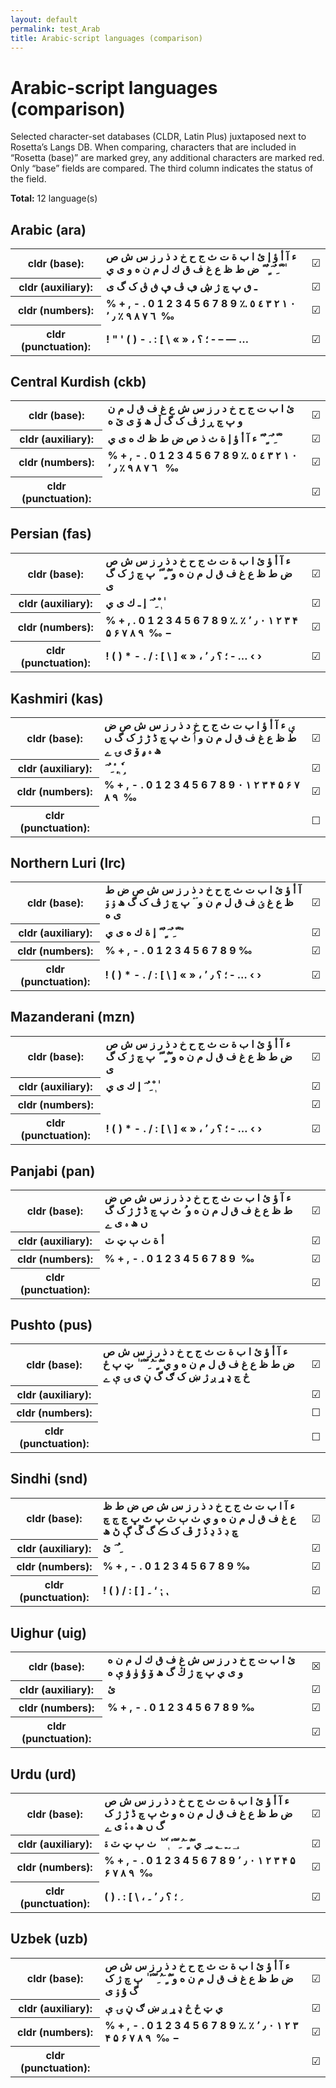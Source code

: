 ```yaml
---
layout: default
permalink: test_Arab
title: Arabic-script languages (comparison)
---
```


# Arabic-script languages (comparison)

Selected character-set databases (CLDR, Latin Plus) juxtaposed next to Rosetta’s Langs DB. When comparing, characters that are included in “Rosetta (base)” are marked grey, any additional characters are marked red. Only “base” fields are compared. The third column indicates the status of the field.

**Total:** 12 language(s)

## Arabic (ara)

<table>
 <tr><th>cldr (base):</th><td><strong>ء</strong> <strong>آ</strong> <strong>أ</strong> <strong>ؤ</strong> <strong>إ</strong> <strong>ئ</strong> <strong>ا</strong> <strong>ب</strong> <strong>ة</strong> <strong>ت</strong> <strong>ث</strong> <strong>ج</strong> <strong>ح</strong> <strong>خ</strong> <strong>د</strong> <strong>ذ</strong> <strong>ر</strong> <strong>ز</strong> <strong>س</strong> <strong>ش</strong> <strong>ص</strong> <strong>ض</strong> <strong>ط</strong> <strong>ظ</strong> <strong>ع</strong> <strong>غ</strong> <strong>ف</strong> <strong>ق</strong> <strong>ك</strong> <strong>ل</strong> <strong>م</strong> <strong>ن</strong> <strong>ه</strong> <strong>و</strong> <strong>ى</strong> <strong>ي</strong> <strong>ً</strong> <strong>ٌ</strong> <strong>ٍ</strong> <strong>َ</strong> <strong>ُ</strong> <strong>ِ</strong> <strong>ّ</strong> <strong>ْ</strong> <strong>ٰ</strong> </td><td>☑︎</td></tr>
<tr><th>cldr (auxiliary):</th><td><strong>ـ</strong> <strong>ٯ</strong> <strong>پ</strong> <strong>چ</strong> <strong>ژ</strong> <strong>ڜ</strong> <strong>ڢ</strong> <strong>ڤ</strong> <strong>ڥ</strong> <strong>ڧ</strong> <strong>ڨ</strong> <strong>ک</strong> <strong>گ</strong> <strong>ی</strong> <strong>‌</strong> <strong>‍</strong> <strong>‎</strong> <strong>‏</strong> </td><td>☑︎</td></tr>
<tr><th>cldr (numbers):</th><td><strong>%</strong> <strong>+</strong> <strong>,</strong> <strong>-</strong> <strong>.</strong> <strong>0</strong> <strong>1</strong> <strong>2</strong> <strong>3</strong> <strong>4</strong> <strong>5</strong> <strong>6</strong> <strong>7</strong> <strong>8</strong> <strong>9</strong> <strong>؉</strong> <strong>؜</strong> <strong>٠</strong> <strong>١</strong> <strong>٢</strong> <strong>٣</strong> <strong>٤</strong> <strong>٥</strong> <strong>٦</strong> <strong>٧</strong> <strong>٨</strong> <strong>٩</strong> <strong>٪</strong> <strong>٫</strong> <strong>٬</strong> <strong>‎</strong> <strong>‰</strong> </td><td>☑︎</td></tr>
<tr><th>cldr (punctuation):</th><td><strong>!</strong> <strong>"</strong> <strong>'</strong> <strong>(</strong> <strong>)</strong> <strong>-</strong> <strong>.</strong> <strong>:</strong> <strong>[</strong> <strong>\</strong> <strong>«</strong> <strong>»</strong> <strong>،</strong> <strong>؛</strong> <strong>؟</strong> <strong>‐</strong> <strong>–</strong> <strong>—</strong> <strong>…</strong> </td><td>☑︎</td></tr>
 </table>

## Central Kurdish (ckb)

<table>
 <tr><th>cldr (base):</th><td><strong>ئ</strong> <strong>ا</strong> <strong>ب</strong> <strong>ت</strong> <strong>ج</strong> <strong>ح</strong> <strong>خ</strong> <strong>د</strong> <strong>ر</strong> <strong>ز</strong> <strong>س</strong> <strong>ش</strong> <strong>ع</strong> <strong>غ</strong> <strong>ف</strong> <strong>ق</strong> <strong>ل</strong> <strong>م</strong> <strong>ن</strong> <strong>و</strong> <strong>پ</strong> <strong>چ</strong> <strong>ڕ</strong> <strong>ژ</strong> <strong>ڤ</strong> <strong>ک</strong> <strong>گ</strong> <strong>ڵ</strong> <strong>ھ</strong> <strong>ۆ</strong> <strong>ی</strong> <strong>ێ</strong> <strong>ە</strong> </td><td>☑︎</td></tr>
<tr><th>cldr (auxiliary):</th><td><strong>ء</strong> <strong>آ</strong> <strong>أ</strong> <strong>ؤ</strong> <strong>إ</strong> <strong>ة</strong> <strong>ث</strong> <strong>ذ</strong> <strong>ص</strong> <strong>ض</strong> <strong>ط</strong> <strong>ظ</strong> <strong>ك</strong> <strong>ه</strong> <strong>ى</strong> <strong>ي</strong> <strong>ً</strong> <strong>ٌ</strong> <strong>ٍ</strong> <strong>َ</strong> <strong>ُ</strong> <strong>ِ</strong> <strong>ّ</strong> <strong>ْ</strong> <strong>‎</strong> <strong>‏</strong> </td><td>☑︎</td></tr>
<tr><th>cldr (numbers):</th><td><strong>%</strong> <strong>+</strong> <strong>,</strong> <strong>-</strong> <strong>.</strong> <strong>0</strong> <strong>1</strong> <strong>2</strong> <strong>3</strong> <strong>4</strong> <strong>5</strong> <strong>6</strong> <strong>7</strong> <strong>8</strong> <strong>9</strong> <strong>؉</strong> <strong>٠</strong> <strong>١</strong> <strong>٢</strong> <strong>٣</strong> <strong>٤</strong> <strong>٥</strong> <strong>٦</strong> <strong>٧</strong> <strong>٨</strong> <strong>٩</strong> <strong>٪</strong> <strong>٫</strong> <strong>٬</strong> <strong>‎</strong> <strong>‏</strong> <strong>‰</strong> </td><td>☑︎</td></tr>
<tr><th>cldr (punctuation):</th><td><span></span> </td><td>☑︎</td></tr>
 </table>

## Persian (fas)

<table>
 <tr><th>cldr (base):</th><td><strong>ء</strong> <strong>آ</strong> <strong>أ</strong> <strong>ؤ</strong> <strong>ئ</strong> <strong>ا</strong> <strong>ب</strong> <strong>ة</strong> <strong>ت</strong> <strong>ث</strong> <strong>ج</strong> <strong>ح</strong> <strong>خ</strong> <strong>د</strong> <strong>ذ</strong> <strong>ر</strong> <strong>ز</strong> <strong>س</strong> <strong>ش</strong> <strong>ص</strong> <strong>ض</strong> <strong>ط</strong> <strong>ظ</strong> <strong>ع</strong> <strong>غ</strong> <strong>ف</strong> <strong>ق</strong> <strong>ل</strong> <strong>م</strong> <strong>ن</strong> <strong>ه</strong> <strong>و</strong> <strong>ً</strong> <strong>ٌ</strong> <strong>ٍ</strong> <strong>ّ</strong> <strong>ٔ</strong> <strong>پ</strong> <strong>چ</strong> <strong>ژ</strong> <strong>ک</strong> <strong>گ</strong> <strong>ی</strong> </td><td>☑︎</td></tr>
<tr><th>cldr (auxiliary):</th><td><strong>إ</strong> <strong>ـ</strong> <strong>ك</strong> <strong>ى</strong> <strong>ي</strong> <strong>َ</strong> <strong>ُ</strong> <strong>ِ</strong> <strong>ْ</strong> <strong>ٖ</strong> <strong>ٰ</strong> <strong>‌</strong> <strong>‍</strong> <strong>‎</strong> <strong>‏</strong> </td><td>☑︎</td></tr>
<tr><th>cldr (numbers):</th><td><strong>%</strong> <strong>+</strong> <strong>,</strong> <strong>.</strong> <strong>0</strong> <strong>1</strong> <strong>2</strong> <strong>3</strong> <strong>4</strong> <strong>5</strong> <strong>6</strong> <strong>7</strong> <strong>8</strong> <strong>9</strong> <strong>؉</strong> <strong>٪</strong> <strong>٫</strong> <strong>٬</strong> <strong>۰</strong> <strong>۱</strong> <strong>۲</strong> <strong>۳</strong> <strong>۴</strong> <strong>۵</strong> <strong>۶</strong> <strong>۷</strong> <strong>۸</strong> <strong>۹</strong> <strong>‎</strong> <strong>‰</strong> <strong>−</strong> </td><td>☑︎</td></tr>
<tr><th>cldr (punctuation):</th><td><strong>!</strong> <strong>(</strong> <strong>)</strong> <strong>*</strong> <strong>-</strong> <strong>.</strong> <strong>/</strong> <strong>:</strong> <strong>[</strong> <strong>\</strong> <strong>]</strong> <strong>«</strong> <strong>»</strong> <strong>،</strong> <strong>؛</strong> <strong>؟</strong> <strong>٫</strong> <strong>٬</strong> <strong>‐</strong> <strong>…</strong> <strong>‹</strong> <strong>›</strong> </td><td>☑︎</td></tr>
 </table>

## Kashmiri (kas)

<table>
 <tr><th>cldr (base):</th><td><strong>ؠ</strong> <strong>ء</strong> <strong>آ</strong> <strong>أ</strong> <strong>ؤ</strong> <strong>ا</strong> <strong>ب</strong> <strong>ت</strong> <strong>ث</strong> <strong>ج</strong> <strong>ح</strong> <strong>خ</strong> <strong>د</strong> <strong>ذ</strong> <strong>ر</strong> <strong>ز</strong> <strong>س</strong> <strong>ش</strong> <strong>ص</strong> <strong>ض</strong> <strong>ط</strong> <strong>ظ</strong> <strong>ع</strong> <strong>غ</strong> <strong>ف</strong> <strong>ق</strong> <strong>ل</strong> <strong>م</strong> <strong>ن</strong> <strong>و</strong> <strong>ٲ</strong> <strong>ٹ</strong> <strong>پ</strong> <strong>چ</strong> <strong>ڈ</strong> <strong>ڑ</strong> <strong>ژ</strong> <strong>ک</strong> <strong>گ</strong> <strong>ں</strong> <strong>ھ</strong> <strong>ہ</strong> <strong>ۄ</strong> <strong>ۆ</strong> <strong>ی</strong> <strong>ۍ</strong> <strong>ے</strong> </td><td>☑︎</td></tr>
<tr><th>cldr (auxiliary):</th><td><strong>َ</strong> <strong>ُ</strong> <strong>ِ</strong> <strong>ٔ</strong> <strong>ٕ</strong> <strong>ٖ</strong> <strong>ٗ</strong> <strong>ٟ</strong> <strong>‎</strong> <strong>‏</strong> </td><td>☑︎</td></tr>
<tr><th>cldr (numbers):</th><td><strong>%</strong> <strong>+</strong> <strong>,</strong> <strong>-</strong> <strong>.</strong> <strong>0</strong> <strong>1</strong> <strong>2</strong> <strong>3</strong> <strong>4</strong> <strong>5</strong> <strong>6</strong> <strong>7</strong> <strong>8</strong> <strong>9</strong> <strong>۰</strong> <strong>۱</strong> <strong>۲</strong> <strong>۳</strong> <strong>۴</strong> <strong>۵</strong> <strong>۶</strong> <strong>۷</strong> <strong>۸</strong> <strong>۹</strong> <strong>‎</strong> <strong>‰</strong> </td><td>☑︎</td></tr>
<tr><th>cldr (punctuation):</th><td><span></span> </td><td>☐</td></tr>
 </table>

## Northern Luri (lrc)

<table>
 <tr><th>cldr (base):</th><td><strong>آ</strong> <strong>أ</strong> <strong>ؤ</strong> <strong>ئ</strong> <strong>ا</strong> <strong>ب</strong> <strong>ت</strong> <strong>ث</strong> <strong>ج</strong> <strong>ح</strong> <strong>خ</strong> <strong>د</strong> <strong>ذ</strong> <strong>ر</strong> <strong>ز</strong> <strong>س</strong> <strong>ش</strong> <strong>ص</strong> <strong>ض</strong> <strong>ط</strong> <strong>ظ</strong> <strong>ع</strong> <strong>غ</strong> <strong>ؽ</strong> <strong>ف</strong> <strong>ق</strong> <strong>ل</strong> <strong>م</strong> <strong>ن</strong> <strong>و</strong> <strong>ٙ</strong> <strong>ٛ</strong> <strong>پ</strong> <strong>چ</strong> <strong>ژ</strong> <strong>ڤ</strong> <strong>ک</strong> <strong>گ</strong> <strong>ھ</strong> <strong>ۉ</strong> <strong>ۊ</strong> <strong>ی</strong> <strong>ە</strong> </td><td>☑︎</td></tr>
<tr><th>cldr (auxiliary):</th><td><strong>إ</strong> <strong>ة</strong> <strong>ك</strong> <strong>ه</strong> <strong>ى</strong> <strong>ي</strong> <strong>ً</strong> <strong>ٌ</strong> <strong>ٍ</strong> <strong>َ</strong> <strong>ُ</strong> <strong>ِ</strong> <strong>ّ</strong> <strong>ْ</strong> <strong>ٔ</strong> <strong>​</strong> <strong>‌</strong> <strong>‍</strong> <strong>‎</strong> <strong>‏</strong> </td><td>☑︎</td></tr>
<tr><th>cldr (numbers):</th><td><strong>%</strong> <strong>+</strong> <strong>,</strong> <strong>-</strong> <strong>.</strong> <strong>0</strong> <strong>1</strong> <strong>2</strong> <strong>3</strong> <strong>4</strong> <strong>5</strong> <strong>6</strong> <strong>7</strong> <strong>8</strong> <strong>9</strong> <strong>‰</strong> </td><td>☑︎</td></tr>
<tr><th>cldr (punctuation):</th><td><strong>!</strong> <strong>(</strong> <strong>)</strong> <strong>*</strong> <strong>-</strong> <strong>.</strong> <strong>/</strong> <strong>:</strong> <strong>[</strong> <strong>\</strong> <strong>]</strong> <strong>«</strong> <strong>»</strong> <strong>،</strong> <strong>؛</strong> <strong>؟</strong> <strong>٫</strong> <strong>٬</strong> <strong>‐</strong> <strong>…</strong> <strong>‹</strong> <strong>›</strong> </td><td>☑︎</td></tr>
 </table>

## Mazanderani (mzn)

<table>
 <tr><th>cldr (base):</th><td><strong>ء</strong> <strong>آ</strong> <strong>أ</strong> <strong>ؤ</strong> <strong>ئ</strong> <strong>ا</strong> <strong>ب</strong> <strong>ة</strong> <strong>ت</strong> <strong>ث</strong> <strong>ج</strong> <strong>ح</strong> <strong>خ</strong> <strong>د</strong> <strong>ذ</strong> <strong>ر</strong> <strong>ز</strong> <strong>س</strong> <strong>ش</strong> <strong>ص</strong> <strong>ض</strong> <strong>ط</strong> <strong>ظ</strong> <strong>ع</strong> <strong>غ</strong> <strong>ف</strong> <strong>ق</strong> <strong>ل</strong> <strong>م</strong> <strong>ن</strong> <strong>ه</strong> <strong>و</strong> <strong>ً</strong> <strong>ٌ</strong> <strong>ٍ</strong> <strong>ّ</strong> <strong>ٔ</strong> <strong>پ</strong> <strong>چ</strong> <strong>ژ</strong> <strong>ک</strong> <strong>گ</strong> <strong>ی</strong> </td><td>☑︎</td></tr>
<tr><th>cldr (auxiliary):</th><td><strong>إ</strong> <strong>ك</strong> <strong>ى</strong> <strong>ي</strong> <strong>َ</strong> <strong>ُ</strong> <strong>ِ</strong> <strong>ْ</strong> <strong>ٖ</strong> <strong>ٰ</strong> <strong>‌</strong> <strong>‍</strong> <strong>‎</strong> <strong>‏</strong> </td><td>☑︎</td></tr>
<tr><th>cldr (numbers):</th><td><span></span> </td><td>☑︎</td></tr>
<tr><th>cldr (punctuation):</th><td><strong>!</strong> <strong>(</strong> <strong>)</strong> <strong>*</strong> <strong>-</strong> <strong>.</strong> <strong>/</strong> <strong>:</strong> <strong>[</strong> <strong>\</strong> <strong>]</strong> <strong>«</strong> <strong>»</strong> <strong>،</strong> <strong>؛</strong> <strong>؟</strong> <strong>٫</strong> <strong>٬</strong> <strong>‐</strong> <strong>…</strong> <strong>‹</strong> <strong>›</strong> </td><td>☑︎</td></tr>
 </table>

## Panjabi (pan)

<table>
 <tr><th>cldr (base):</th><td><strong>ء</strong> <strong>آ</strong> <strong>ؤ</strong> <strong>ئ</strong> <strong>ا</strong> <strong>ب</strong> <strong>ت</strong> <strong>ث</strong> <strong>ج</strong> <strong>ح</strong> <strong>خ</strong> <strong>د</strong> <strong>ذ</strong> <strong>ر</strong> <strong>ز</strong> <strong>س</strong> <strong>ش</strong> <strong>ص</strong> <strong>ض</strong> <strong>ط</strong> <strong>ظ</strong> <strong>ع</strong> <strong>غ</strong> <strong>ف</strong> <strong>ق</strong> <strong>ل</strong> <strong>م</strong> <strong>ن</strong> <strong>ه</strong> <strong>و</strong> <strong>ُ</strong> <strong>ٹ</strong> <strong>پ</strong> <strong>چ</strong> <strong>ڈ</strong> <strong>ڑ</strong> <strong>ژ</strong> <strong>ک</strong> <strong>گ</strong> <strong>ں</strong> <strong>ھ</strong> <strong>ہ</strong> <strong>ی</strong> <strong>ے</strong> </td><td>☑︎</td></tr>
<tr><th>cldr (auxiliary):</th><td><strong>أ</strong> <strong>ة</strong> <strong>ٺ</strong> <strong>ٻ</strong> <strong>ټ</strong> <strong>ٽ</strong> <strong>‎</strong> <strong>‏</strong> </td><td>☑︎</td></tr>
<tr><th>cldr (numbers):</th><td><strong>%</strong> <strong>+</strong> <strong>,</strong> <strong>-</strong> <strong>.</strong> <strong>0</strong> <strong>1</strong> <strong>2</strong> <strong>3</strong> <strong>4</strong> <strong>5</strong> <strong>6</strong> <strong>7</strong> <strong>8</strong> <strong>9</strong> <strong>‎</strong> <strong>‰</strong> </td><td>☑︎</td></tr>
<tr><th>cldr (punctuation):</th><td><span></span> </td><td>☑︎</td></tr>
 </table>

## Pushto (pus)

<table>
 <tr><th>cldr (base):</th><td><strong>ء</strong> <strong>آ</strong> <strong>أ</strong> <strong>ؤ</strong> <strong>ئ</strong> <strong>ا</strong> <strong>ب</strong> <strong>ة</strong> <strong>ت</strong> <strong>ث</strong> <strong>ج</strong> <strong>ح</strong> <strong>خ</strong> <strong>د</strong> <strong>ذ</strong> <strong>ر</strong> <strong>ز</strong> <strong>س</strong> <strong>ش</strong> <strong>ص</strong> <strong>ض</strong> <strong>ط</strong> <strong>ظ</strong> <strong>ع</strong> <strong>غ</strong> <strong>ف</strong> <strong>ق</strong> <strong>ل</strong> <strong>م</strong> <strong>ن</strong> <strong>ه</strong> <strong>و</strong> <strong>ي</strong> <strong>ً</strong> <strong>ٌ</strong> <strong>ٍ</strong> <strong>َ</strong> <strong>ُ</strong> <strong>ِ</strong> <strong>ّ</strong> <strong>ْ</strong> <strong>ٔ</strong> <strong>ٰ</strong> <strong>ټ</strong> <strong>پ</strong> <strong>ځ</strong> <strong>څ</strong> <strong>چ</strong> <strong>ډ</strong> <strong>ړ</strong> <strong>ږ</strong> <strong>ژ</strong> <strong>ښ</strong> <strong>ک</strong> <strong>ګ</strong> <strong>گ</strong> <strong>ڼ</strong> <strong>ی</strong> <strong>ۍ</strong> <strong>ې</strong> <strong>ے</strong> </td><td>☑︎</td></tr>
<tr><th>cldr (auxiliary):</th><td><strong>‌</strong> <strong>‍</strong> <strong>‎</strong> <strong>‏</strong> </td><td>☑︎</td></tr>
<tr><th>cldr (numbers):</th><td><span></span> </td><td>☐</td></tr>
<tr><th>cldr (punctuation):</th><td><span></span> </td><td>☐</td></tr>
 </table>

## Sindhi (snd)

<table>
 <tr><th>cldr (base):</th><td><strong>ء</strong> <strong>آ</strong> <strong>ا</strong> <strong>ب</strong> <strong>ت</strong> <strong>ث</strong> <strong>ج</strong> <strong>ح</strong> <strong>خ</strong> <strong>د</strong> <strong>ذ</strong> <strong>ر</strong> <strong>ز</strong> <strong>س</strong> <strong>ش</strong> <strong>ص</strong> <strong>ض</strong> <strong>ط</strong> <strong>ظ</strong> <strong>ع</strong> <strong>غ</strong> <strong>ف</strong> <strong>ق</strong> <strong>ل</strong> <strong>م</strong> <strong>ن</strong> <strong>ه</strong> <strong>و</strong> <strong>ي</strong> <strong>ٺ</strong> <strong>ٻ</strong> <strong>ٽ</strong> <strong>پ</strong> <strong>ٿ</strong> <strong>ڀ</strong> <strong>ڃ</strong> <strong>ڄ</strong> <strong>چ</strong> <strong>ڇ</strong> <strong>ڊ</strong> <strong>ڌ</strong> <strong>ڍ</strong> <strong>ڏ</strong> <strong>ڙ</strong> <strong>ڦ</strong> <strong>ک</strong> <strong>ڪ</strong> <strong>گ</strong> <strong>ڱ</strong> <strong>ڳ</strong> <strong>ڻ</strong> <strong>ھ</strong> </td><td>☑︎</td></tr>
<tr><th>cldr (auxiliary):</th><td><strong>ئ</strong> <strong>َ</strong> <strong>ُ</strong> <strong>ِ</strong> </td><td>☑︎</td></tr>
<tr><th>cldr (numbers):</th><td><strong>%</strong> <strong>+</strong> <strong>,</strong> <strong>-</strong> <strong>.</strong> <strong>0</strong> <strong>1</strong> <strong>2</strong> <strong>3</strong> <strong>4</strong> <strong>5</strong> <strong>6</strong> <strong>7</strong> <strong>8</strong> <strong>9</strong> <strong>‰</strong> </td><td>☑︎</td></tr>
<tr><th>cldr (punctuation):</th><td><strong>!</strong> <strong>(</strong> <strong>)</strong> <strong>/</strong> <strong>:</strong> <strong>[</strong> <strong>]</strong> <strong>۔</strong> <strong>‘</strong> <strong>⁏</strong> <strong>⹁</strong> </td><td>☑︎</td></tr>
 </table>

## Uighur (uig)

<table>
 <tr><th>cldr (base):</th><td><strong>ئ</strong> <strong>ا</strong> <strong>ب</strong> <strong>ت</strong> <strong>ج</strong> <strong>خ</strong> <strong>د</strong> <strong>ر</strong> <strong>ز</strong> <strong>س</strong> <strong>ش</strong> <strong>غ</strong> <strong>ف</strong> <strong>ق</strong> <strong>ك</strong> <strong>ل</strong> <strong>م</strong> <strong>ن</strong> <strong>ه</strong> <strong>و</strong> <strong>ى</strong> <strong>ي</strong> <strong>پ</strong> <strong>چ</strong> <strong>ژ</strong> <strong>ڭ</strong> <strong>گ</strong> <strong>ھ</strong> <strong>ۆ</strong> <strong>ۇ</strong> <strong>ۈ</strong> <strong>ۋ</strong> <strong>ې</strong> <strong>ە</strong> </td><td>☒</td></tr>
<tr><th>cldr (auxiliary):</th><td><strong>ئ</strong> <strong>‎</strong> <strong>‏</strong> </td><td>☑︎</td></tr>
<tr><th>cldr (numbers):</th><td><strong>%</strong> <strong>+</strong> <strong>,</strong> <strong>-</strong> <strong>.</strong> <strong>0</strong> <strong>1</strong> <strong>2</strong> <strong>3</strong> <strong>4</strong> <strong>5</strong> <strong>6</strong> <strong>7</strong> <strong>8</strong> <strong>9</strong> <strong>‰</strong> </td><td>☑︎</td></tr>
<tr><th>cldr (punctuation):</th><td><span></span> </td><td>☑︎</td></tr>
 </table>

## Urdu (urd)

<table>
 <tr><th>cldr (base):</th><td><strong>ء</strong> <strong>آ</strong> <strong>أ</strong> <strong>ؤ</strong> <strong>ئ</strong> <strong>ا</strong> <strong>ب</strong> <strong>ة</strong> <strong>ت</strong> <strong>ث</strong> <strong>ج</strong> <strong>ح</strong> <strong>خ</strong> <strong>د</strong> <strong>ذ</strong> <strong>ر</strong> <strong>ز</strong> <strong>س</strong> <strong>ش</strong> <strong>ص</strong> <strong>ض</strong> <strong>ط</strong> <strong>ظ</strong> <strong>ع</strong> <strong>غ</strong> <strong>ف</strong> <strong>ق</strong> <strong>ل</strong> <strong>م</strong> <strong>ن</strong> <strong>ه</strong> <strong>و</strong> <strong>ٹ</strong> <strong>پ</strong> <strong>چ</strong> <strong>ڈ</strong> <strong>ڑ</strong> <strong>ژ</strong> <strong>ک</strong> <strong>گ</strong> <strong>ں</strong> <strong>ھ</strong> <strong>ہ</strong> <strong>ۂ</strong> <strong>ی</strong> <strong>ے</strong> </td><td>☑︎</td></tr>
<tr><th>cldr (auxiliary):</th><td><strong>؀</strong> <strong>؁</strong> <strong>؂</strong> <strong>؃</strong> <strong>ي</strong> <strong>ً</strong> <strong>ٌ</strong> <strong>ٍ</strong> <strong>َ</strong> <strong>ُ</strong> <strong>ِ</strong> <strong>ّ</strong> <strong>ْ</strong> <strong>ٔ</strong> <strong>ٖ</strong> <strong>ٗ</strong> <strong>٘</strong> <strong>ٰ</strong> <strong>ٺ</strong> <strong>ٻ</strong> <strong>ټ</strong> <strong>ٽ</strong> <strong>ۃ</strong> <strong>‌</strong> <strong>‍</strong> <strong>‎</strong> <strong>‏</strong> </td><td>☑︎</td></tr>
<tr><th>cldr (numbers):</th><td><strong>%</strong> <strong>+</strong> <strong>,</strong> <strong>-</strong> <strong>.</strong> <strong>0</strong> <strong>1</strong> <strong>2</strong> <strong>3</strong> <strong>4</strong> <strong>5</strong> <strong>6</strong> <strong>7</strong> <strong>8</strong> <strong>9</strong> <strong>٫</strong> <strong>٬</strong> <strong>۰</strong> <strong>۱</strong> <strong>۲</strong> <strong>۳</strong> <strong>۴</strong> <strong>۵</strong> <strong>۶</strong> <strong>۷</strong> <strong>۸</strong> <strong>۹</strong> <strong>‎</strong> <strong>‰</strong> </td><td>☑︎</td></tr>
<tr><th>cldr (punctuation):</th><td><strong>(</strong> <strong>)</strong> <strong>.</strong> <strong>:</strong> <strong>[</strong> <strong>\</strong> <strong>،</strong> <strong>؍</strong> <strong>؛</strong> <strong>؟</strong> <strong>٫</strong> <strong>٬</strong> <strong>۔</strong> </td><td>☑︎</td></tr>
 </table>

## Uzbek (uzb)

<table>
 <tr><th>cldr (base):</th><td><strong>ء</strong> <strong>آ</strong> <strong>أ</strong> <strong>ؤ</strong> <strong>ئ</strong> <strong>ا</strong> <strong>ب</strong> <strong>ة</strong> <strong>ت</strong> <strong>ث</strong> <strong>ج</strong> <strong>ح</strong> <strong>خ</strong> <strong>د</strong> <strong>ذ</strong> <strong>ر</strong> <strong>ز</strong> <strong>س</strong> <strong>ش</strong> <strong>ص</strong> <strong>ض</strong> <strong>ط</strong> <strong>ظ</strong> <strong>ع</strong> <strong>غ</strong> <strong>ف</strong> <strong>ق</strong> <strong>ل</strong> <strong>م</strong> <strong>ن</strong> <strong>ه</strong> <strong>و</strong> <strong>ً</strong> <strong>ٌ</strong> <strong>ٍ</strong> <strong>َ</strong> <strong>ُ</strong> <strong>ِ</strong> <strong>ّ</strong> <strong>ْ</strong> <strong>ٔ</strong> <strong>ٰ</strong> <strong>پ</strong> <strong>چ</strong> <strong>ژ</strong> <strong>ک</strong> <strong>گ</strong> <strong>ۇ</strong> <strong>ۉ</strong> <strong>ی</strong> </td><td>☑︎</td></tr>
<tr><th>cldr (auxiliary):</th><td><strong>ي</strong> <strong>ټ</strong> <strong>ځ</strong> <strong>څ</strong> <strong>ډ</strong> <strong>ړ</strong> <strong>ږ</strong> <strong>ښ</strong> <strong>ګ</strong> <strong>ڼ</strong> <strong>ۍ</strong> <strong>ې</strong> <strong>‌</strong> <strong>‍</strong> <strong>‎</strong> <strong>‏</strong> </td><td>☑︎</td></tr>
<tr><th>cldr (numbers):</th><td><strong>%</strong> <strong>+</strong> <strong>,</strong> <strong>-</strong> <strong>.</strong> <strong>0</strong> <strong>1</strong> <strong>2</strong> <strong>3</strong> <strong>4</strong> <strong>5</strong> <strong>6</strong> <strong>7</strong> <strong>8</strong> <strong>9</strong> <strong>؉</strong> <strong>٪</strong> <strong>٫</strong> <strong>٬</strong> <strong>۰</strong> <strong>۱</strong> <strong>۲</strong> <strong>۳</strong> <strong>۴</strong> <strong>۵</strong> <strong>۶</strong> <strong>۷</strong> <strong>۸</strong> <strong>۹</strong> <strong>‎</strong> <strong>‰</strong> <strong>−</strong> </td><td>☑︎</td></tr>
<tr><th>cldr (punctuation):</th><td><span></span> </td><td>☑︎</td></tr>
 </table>

